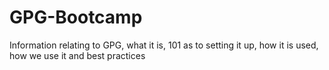 # GPG-Bootcamp
Information relating to GPG, what it is, 101 as to setting it up, how it is used, how we use it and best practices
